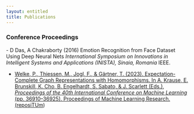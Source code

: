 ```yaml
---
layout: entitled
title: Publications
---
```

<!---
<h3>Journal Articles</h3>

 - Redshaw, J., Ting, D. S. J., Brown, A., Hirst, J. D., &#38; Gärtner, T. (2023). Krein support vector machine classification of antimicrobial peptides. <i>Digital Discovery</i>. <a target="_blank" rel="noopener noreferrer" href='https://doi.org/10.1039/D3DD00004D'>(doi)</a><span class="repositum-link"> (<a target="_blank" rel="noopener noreferrer" href='https://hdl.handle.net/20.500.12708/175617' title='reposiTUm'><i class='fa fa-link' aria-hidden='true'></i>reposiTUm</a>)</span>
  - Burgstaller-Muehlbacher, S., Crotty, S., Schmidt, H., Reden, F., Drucks, T., &#38; von Haeseler, A. (2023). ModelRevelator: Fast phylogenetic model estimation via deep learning. <i>Molecular Phylogenetics and Evolution</i>, <i>188</i>, Article 107905. <a target="_blank" rel="noopener noreferrer" href='https://doi.org/10.1016/j.ympev.2023.107905'>(doi)</a><span class="repositum-link"> (<a target="_blank" rel="noopener noreferrer" href='https://hdl.handle.net/20.500.12708/189353' title='reposiTUm'><i class='fa fa-link' aria-hidden='true'></i>reposiTUm</a><span class="fa oa-icon" title="Open Access"></span>)</span>
  - Bologheanu, R., Kapral, L., Laxar, D., Maleczek, M., Dibiasi, C., Zeiner, S., Agibetov, A., Ercole, A., Thoral, P., Elbers, P., Clemens Heitzinger, &#38; Kimberger, O. (2023). Development of a reinforcement learning algorithm to optimize corticosteroid therapy in critically ill patients with sepsis. <i>Journal of Clinical Medicine</i>, <i>12</i>(4), Article 1513. <a target="_blank" rel="noopener noreferrer" href='https://doi.org/10.3390/jcm12041513'>(doi)</a><span class="repositum-link"> (<a target="_blank" rel="noopener noreferrer" href='https://hdl.handle.net/20.500.12708/192181' title='reposiTUm'><i class='fa fa-link' aria-hidden='true'></i>reposiTUm</a>)</span>
  - Ruzicka, L., Dominik Söllinger, Kohn, B., Heitzinger, C., Uhl, A., &#38; Strobl, B. (2023). Improving sensor interoperability between contactless and contact-based fingerprints using pose correction and unwarping. <i>IET Biometrics</i>, <i>2023</i>, Article 7519499. <a target="_blank" rel="noopener noreferrer" href='https://doi.org/10.1049/2023/7519499'>(doi)</a><span class="repositum-link"> (<a target="_blank" rel="noopener noreferrer" href='https://hdl.handle.net/20.500.12708/192190' title='reposiTUm'><i class='fa fa-link' aria-hidden='true'></i>reposiTUm</a>)</span>
  - Haywood, A. L., Redshaw, J., Hanson-Heine, M. W. D., Taylor, A., Brown, A., Mason, A. M., Gärtner, T., &#38; Hirst, J. D. (2022). Kernel Methods for Predicting Yields of Chemical Reactions. <i>Journal of Chemical Information and Modeling</i>, <i>62</i>(9), 2077–2092. <a target="_blank" rel="noopener noreferrer" href='https://doi.org/10.1021/acs.jcim.1c00699'>(doi)</a><span class="repositum-link"> (<a target="_blank" rel="noopener noreferrer" href='https://hdl.handle.net/20.500.12708/136861' title='reposiTUm'><i class='fa fa-link' aria-hidden='true'></i>reposiTUm</a>)</span>
--->

<!---
 <h3>Conference Proceedings Contributions</h3>  - Sanchez, R., Conrads, L., Welke, P., Cvejoski, K., &#38; Ojeda, C. (2023). Hidden Schema Networks. In <i>Proceedings of the 61st Annual Meeting of the Association for Computational Linguistics (Volume 1: Long Papers)</i> (pp. 4764–4798). Association for Computational Linguistics. <a target="_blank" rel="noopener noreferrer" href='https://doi.org/10.18653/v1/2023.acl-long.263'>(doi)</a><span class="repositum-link"> (<a target="_blank" rel="noopener noreferrer" href='https://hdl.handle.net/20.500.12708/188226' title='reposiTUm'><i class='fa fa-link' aria-hidden='true'></i>reposiTUm</a>)</span>
  - Welke, P., Thiessen, M., Jogl, F., &#38; Gärtner, T. (2023). Expectation-Complete Graph Representations with Homomorphisms. In A. Krause, E. Brunskill, K. Cho, B. Engelhardt, S. Sabato, &#38; J. Scarlett (Eds.), <i>Proceedings of the 40th International Conference on Machine Learning</i> (pp. 36910–36925). Proceedings of Machine Learning Research.<span class="repositum-link"> (<a target="_blank" rel="noopener noreferrer" href='https://hdl.handle.net/20.500.12708/188939' title='reposiTUm'><i class='fa fa-link' aria-hidden='true'></i>reposiTUm</a>)</span>
  - Müller, S., Toborek, V., Beckh, K., Jakobs, M., Bauckhage, C., &#38; Welke, P. (2023). An Empirical Evaluation of the Rashomon Effect in Explainable Machine Learning. In D. Koutra, C. Plant, M. Gomez Rodriguez, E. Baralis, &#38; F. Bonchi (Eds.), <i>Machine Learning and Knowledge Discovery in Databases: Research Track : European Conference, ECML PKDD 2023, Turin, Italy, September 18–22, 2023, Proceedings, Part III</i> (pp. 462–478). Springer. <a target="_blank" rel="noopener noreferrer" href='https://doi.org/10.1007/978-3-031-43418-1_28'>(doi)</a><span class="repositum-link"> (<a target="_blank" rel="noopener noreferrer" href='https://hdl.handle.net/20.500.12708/188937' title='reposiTUm'><i class='fa fa-link' aria-hidden='true'></i>reposiTUm</a>)</span>
  - Toborek, V., Busch, M., Boßert, M., Bauckhage, C., &#38; Welke, P. (2023). A New Aligned Simple German Corpus. In <i>Proceedings of the 61st Annual Meeting of the Association for Computational Linguistics</i> (pp. 11393–11412). Association for Computational Linguistics. <a target="_blank" rel="noopener noreferrer" href='https://doi.org/10.18653/v1/2023.acl-long.638'>(doi)</a><span class="repositum-link"> (<a target="_blank" rel="noopener noreferrer" href='https://hdl.handle.net/20.500.12708/188931' title='reposiTUm'><i class='fa fa-link' aria-hidden='true'></i>reposiTUm</a>)</span>
  - Mohiuddin, K., Alam, M. A., Alam, M. M., Welke, P., Martin, M., Lehmann, J., &#38; Vahdati, S. (2023). Retention is All You Need. In <i>Proceedings of the 32nd ACM International Conference on Information and Knowledge Management</i> (pp. 4752–4758). <a target="_blank" rel="noopener noreferrer" href='https://doi.org/10.1145/3583780.3615497'>(doi)</a><span class="repositum-link"> (<a target="_blank" rel="noopener noreferrer" href='https://hdl.handle.net/20.500.12708/189541' title='reposiTUm'><i class='fa fa-link' aria-hidden='true'></i>reposiTUm</a>)</span>
  - Patrick Indri, Tamara Drucks, &#38; Gärtner, T. (2023). Can stochastic weight averaging improve generalization in private learning? In <i>ICLR 2023 Workshop on Trustworthy and Reliable Large-Scale Machine Learning Models</i>. ICLR 2023 Workshop on Trustworthy and Reliable Large-Scale Machine Learning Models, Kigali, Rwanda. <a target="_blank" rel="noopener noreferrer" href='https://doi.org/10.34726/5349'>(doi)</a><span class="repositum-link"> (<a target="_blank" rel="noopener noreferrer" href='https://hdl.handle.net/20.500.12708/191624' title='reposiTUm'><i class='fa fa-link' aria-hidden='true'></i>reposiTUm</a><span class="fa oa-icon" title="Open Access"></span>)</span>
  - Jogl, F., Thiessen, M., &#38; Gärtner, T. (2023). Expressivity-Preserving GNN Simulation. In <i>Advances in Neural Information Processing Systems</i>. 37th Annual Conference on Neural Information Processing Systems (NeurIPS 2023), New Orleans, United States of America (the).<span class="repositum-link"> (<a target="_blank" rel="noopener noreferrer" href='https://hdl.handle.net/20.500.12708/193036' title='reposiTUm'><i class='fa fa-link' aria-hidden='true'></i>reposiTUm</a>)</span>
  - Daniele, A., Campari, T., Malhotra, S., &#38; Serafini, L. (2023). Deep Symbolic Learning: Discovering Symbols and Rules from Perceptions. In <i>Proceedings of the Thirty-Second International Joint Conference on Artificial Intelligence (IJCAI-23)</i> (pp. 3597–3605). International Joint Conferences on Artificial Intelligence. <a target="_blank" rel="noopener noreferrer" href='https://doi.org/10.24963/ijcai.2023/400'>(doi)</a><span class="repositum-link"> (<a target="_blank" rel="noopener noreferrer" href='https://hdl.handle.net/20.500.12708/190017' title='reposiTUm'><i class='fa fa-link' aria-hidden='true'></i>reposiTUm</a>)</span>
  - Brasoveanu, A. D., Jogl, F., Welke, P., &#38; Thiessen, M. (2023). Extending Graph Neural Networks with Global Features. In <i>The Second Learning on Graphs Conference (LoG 2023)</i>. The Second Learning on Graphs Conference (LoG 2023), online, Austria. OpenReview.net. <a target="_blank" rel="noopener noreferrer" href='https://doi.org/10.34726/5423'>(doi)</a><span class="repositum-link"> (<a target="_blank" rel="noopener noreferrer" href='https://hdl.handle.net/20.500.12708/193494' title='reposiTUm'><i class='fa fa-link' aria-hidden='true'></i>reposiTUm</a><span class="fa oa-icon" title="Open Access"></span>)</span>
  - Graziani, C., Drucks, T., Bianchini, M., Scarselli, F., &#38; Gärtner, T. (2023). No PAIN no Gain: More Expressive GNNs with Paths. In <i>NeurIPS 2023 Workshop: New Frontiers in Graph Learning</i>. NeurIPS 2023 Workshop: New Frontiers in Graph Learning, New Orleans, LA, United States of America (the). OpenReview.net. <a target="_blank" rel="noopener noreferrer" href='https://doi.org/10.34726/5429'>(doi)</a><span class="repositum-link"> (<a target="_blank" rel="noopener noreferrer" href='https://hdl.handle.net/20.500.12708/193616' title='reposiTUm'><i class='fa fa-link' aria-hidden='true'></i>reposiTUm</a><span class="fa oa-icon" title="Open Access"></span>)</span>
  - Bause, F., Jogl, F., Indri, P., Drucks, T., Penz, D., Kriege, N., Gärtner, T., Welke, P., &#38; Thiessen, M. (2023). Maximally Expressive GNNs for Outerplanar Graphs. In <i>NeurIPS 2023 Workshop: New Frontiers in Graph Learning</i>. NeurIPS 2023 Workshop: New Frontiers in Graph Learning, New Orleans, LA, United States of America (the). OpenReview.net. <a target="_blank" rel="noopener noreferrer" href='https://doi.org/10.34726/5433'>(doi)</a><span class="repositum-link"> (<a target="_blank" rel="noopener noreferrer" href='https://hdl.handle.net/20.500.12708/193748' title='reposiTUm'><i class='fa fa-link' aria-hidden='true'></i>reposiTUm</a><span class="fa oa-icon" title="Open Access"></span>)</span>
  - Lachi, V., Moallemy-Oureh, A., Roth, A., &#38; Welke, P. (2023). Graph Pooling Provably Improves Expressivity. In <i>NeurIPS 2023 Workshop: New Frontiers in Graph Learning</i>. NeurIPS 2023 Workshop: New Frontiers in Graph Learning, New Orleans, LA, United States of America (the). OpenReview.net. <a target="_blank" rel="noopener noreferrer" href='https://doi.org/10.34726/5432'>(doi)</a><span class="repositum-link"> (<a target="_blank" rel="noopener noreferrer" href='https://hdl.handle.net/20.500.12708/193747' title='reposiTUm'><i class='fa fa-link' aria-hidden='true'></i>reposiTUm</a><span class="fa oa-icon" title="Open Access"></span>)</span>
  - Bause, F., Jogl, F., Welke, P., &#38; Thiessen, M. (2023). Maximally Expressive GNNs for Outerplanar Graphs. In <i>The Second Learning on Graphs Conference (LoG 2023)</i>. Second Learning on Graphs Conference (LoG 2023), Austria. OpenReview.net. <a target="_blank" rel="noopener noreferrer" href='https://doi.org/10.34726/5434'>(doi)</a><span class="repositum-link"> (<a target="_blank" rel="noopener noreferrer" href='https://hdl.handle.net/20.500.12708/193749' title='reposiTUm'><i class='fa fa-link' aria-hidden='true'></i>reposiTUm</a><span class="fa oa-icon" title="Open Access"></span>)</span>
  - Schedl, M., Brandl, S., Lesota, O., Parada-Cabaleiro, E., Penz, D., &#38; Rekabsaz, N. (2022). LFM-2b: A Dataset of Enriched Music Listening Events for Recommender Systems Research and Fairness Analysis. In <i>ACM SIGIR Conference on Human Information Interaction and Retrieval</i>. ACM. <a target="_blank" rel="noopener noreferrer" href='https://doi.org/10.1145/3498366.3505791'>(doi)</a><span class="repositum-link"> (<a target="_blank" rel="noopener noreferrer" href='https://hdl.handle.net/20.500.12708/58785' title='reposiTUm'><i class='fa fa-link' aria-hidden='true'></i>reposiTUm</a>)</span>
  - Ganhör, C., Penz, D., Rekabsaz, N., Lesota, O., &#38; Schedl, M. (2022). Unlearning Protected User Attributes in Recommendations with Adversarial Training. In <i>SIGIR ’22: Proceedings of the 45th International ACM SIGIR Conference on Research and Development in Information Retrieval</i> (pp. 2142–2147). <a target="_blank" rel="noopener noreferrer" href='https://doi.org/10.1145/3477495.3531820'>(doi)</a><span class="repositum-link"> (<a target="_blank" rel="noopener noreferrer" href='https://hdl.handle.net/20.500.12708/139864' title='reposiTUm'><i class='fa fa-link' aria-hidden='true'></i>reposiTUm</a>)</span>
  - Moskalev, A., Sepliarskaia, A., Sosnovik, I., &#38; Smeulders, A. (2022). LieGG: Studying Learned Lie Group Generators. In <i>Advances in Neural Information Processing Systems 35 (NeurIPS 2022)</i>. Advances in Neural Information Processing Systems 35 (NeurIPS 2022), New Orleans, United States of America (the).<span class="repositum-link"> (<a target="_blank" rel="noopener noreferrer" href='https://hdl.handle.net/20.500.12708/175981' title='reposiTUm'><i class='fa fa-link' aria-hidden='true'></i>reposiTUm</a>)</span>
  - Melchiorre, A. B., Penz, D., Ganhör, C., Lesota, O., Fragoso, V., Friztl, F., Parada-Cabaleiro, E., Schubert, F., &#38; Schedl, M. (2022). EmoMTB: Emotion-aware Music Tower Blocks. In <i>ICMR ’22: Proceedings of the 2022 International Conference on Multimedia Retrieval</i> (pp. 206–210). <a target="_blank" rel="noopener noreferrer" href='https://doi.org/10.1145/3512527.3531351'>(doi)</a><span class="repositum-link"> (<a target="_blank" rel="noopener noreferrer" href='https://hdl.handle.net/20.500.12708/139845' title='reposiTUm'><i class='fa fa-link' aria-hidden='true'></i>reposiTUm</a>)</span>
  - Jogl, F., Thiessen, M., &#38; Gärtner, T. (2022). Weisfeiler and Leman Return with Graph Transformations. In <i>18th International Workshop on Mining and Learning with Graphs - Accepted Papers</i>. 18th International Workshop on Mining and Learning with Graphs, Grenoble, France. <a target="_blank" rel="noopener noreferrer" href='https://doi.org/10.34726/3829'>(doi)</a><span class="repositum-link"> (<a target="_blank" rel="noopener noreferrer" href='https://hdl.handle.net/20.500.12708/175714' title='reposiTUm'><i class='fa fa-link' aria-hidden='true'></i>reposiTUm</a><span class="fa oa-icon" title="Open Access"></span>)</span>
  - Thiessen, M., &#38; Gärtner, T. (2022). Online learning of convex sets on graphs. In <i>Joint European Conference on Machine Learning and Knowledge Discovery in Databases</i>. Joint European Conference on Machine Learning and Knowledge Discovery in Databases (ECML PKDD 2022), Grenoble, France.<span class="repositum-link"> (<a target="_blank" rel="noopener noreferrer" href='https://hdl.handle.net/20.500.12708/101896' title='reposiTUm'><i class='fa fa-link' aria-hidden='true'></i>reposiTUm</a>)</span>
  - Bressan, M., Cesa-Bianchi, N., Lattanzi, S., Paudice, A., &#38; Thiessen, M. (2022). Active Learning of Classifiers with Label and Seed Queries. In <i>Advances in Neural Information Processing Systems 35 (NeurIPS 2022)</i>. Thirty-Sixth Conference on Neural Information Processing Systems (NeurIPS 2022), New Orleans, Louisiana, United States of America (the). Neural information processing systems foundation. <a target="_blank" rel="noopener noreferrer" href='https://doi.org/10.34726/4021'>(doi)</a><span class="repositum-link"> (<a target="_blank" rel="noopener noreferrer" href='https://hdl.handle.net/20.500.12708/176899' title='reposiTUm'><i class='fa fa-link' aria-hidden='true'></i>reposiTUm</a><span class="fa oa-icon" title="Open Access"></span>)</span>
  - Schmidt, D. (2022). Dojo: A Benchmark for Large Scale Multi-Task Reinforcement Learning. In <i>ALOE 2022. Accepted Papers</i>. Workshop on Agent Learning in Open-Endedness (ALOE) at ICLR 2022, International. <a target="_blank" rel="noopener noreferrer" href='https://doi.org/10.34726/4263'>(doi)</a><span class="repositum-link"> (<a target="_blank" rel="noopener noreferrer" href='https://hdl.handle.net/20.500.12708/177469' title='reposiTUm'><i class='fa fa-link' aria-hidden='true'></i>reposiTUm</a><span class="fa oa-icon" title="Open Access"></span>)</span>
  - Indri, P., Bartoli, A., Medvet, E., &#38; Nenzi, L. (2022). One-Shot Learning of Ensembles of Temporal Logic Formulas for Anomaly Detection in Cyber-Physical Systems. In <i>EuroGP 2022: Genetic Programming</i> (pp. 34–50). Springer-Verlag. <a target="_blank" rel="noopener noreferrer" href='https://doi.org/10.1007/978-3-031-02056-8_3'>(doi)</a><span class="repositum-link"> (<a target="_blank" rel="noopener noreferrer" href='https://hdl.handle.net/20.500.12708/58792' title='reposiTUm'><i class='fa fa-link' aria-hidden='true'></i>reposiTUm</a>)</span>
  - Jogl, F., Thiessen, M., &#38; Gärtner, T. (2022). Reducing Learning on Cell Complexes to Graphs. In <i>ICLR 2022 Workshop on Geometrical and Topological Representation Learning</i>. ICLR 2022 Workshop on Geometrical and Topological Representation Learning, International. <a target="_blank" rel="noopener noreferrer" href='https://doi.org/10.34726/3421'>(doi)</a><span class="repositum-link"> (<a target="_blank" rel="noopener noreferrer" href='https://hdl.handle.net/20.500.12708/142201' title='reposiTUm'><i class='fa fa-link' aria-hidden='true'></i>reposiTUm</a><span class="fa oa-icon" title="Open Access"></span>)</span>
  - Thiessen, M., &#38; Gärtner, T. (2021). Active Learning of Convex Halfspaces on Graphs. In <i>Advances in Neural Information Processing Systems 34 (NeurIPS 2021)</i> (pp. 1–13). <a target="_blank" rel="noopener noreferrer" href='https://doi.org/10.34726/1841'>(doi)</a><span class="repositum-link"> (<a target="_blank" rel="noopener noreferrer" href='https://hdl.handle.net/20.500.12708/18978' title='reposiTUm'><i class='fa fa-link' aria-hidden='true'></i>reposiTUm</a><span class="fa oa-icon" title="Open Access"></span>)</span>
  - Krauck, A., Penz, D., &#38; Schedl, M. (2021). Team JKU-AIWarriors in the ACM Recommender Systems Challenge 2021: Lightweight XGBoost Recommendation Approach Leveraging User Features. In <i>RecSysChallenge ’21: Proceedings of the Recommender Systems Challenge 2021</i>. ACM. <a target="_blank" rel="noopener noreferrer" href='https://doi.org/10.1145/3487572.3487874'>(doi)</a><span class="repositum-link"> (<a target="_blank" rel="noopener noreferrer" href='https://hdl.handle.net/20.500.12708/58786' title='reposiTUm'><i class='fa fa-link' aria-hidden='true'></i>reposiTUm</a>)</span>
  - Thiessen, M., &#38; Gärtner, T. (2021). Active Learning of Convex Halfspaces on Graphs. In <i>Advances in Neural Information Processing Systems 34</i>. Advances in Neural Information Processing Systems 34. <a target="_blank" rel="noopener noreferrer" href='http://hdl.handle.net/20.500.12708/58787'>http://hdl.handle.net/20.500.12708/58787</a><span class="repositum-link"> (<a target="_blank" rel="noopener noreferrer" href='https://hdl.handle.net/20.500.12708/58787' title='reposiTUm'><i class='fa fa-link' aria-hidden='true'></i>reposiTUm</a>)</span>
  - Thiessen, M., &#38; Gärtner, T. (2021). Active Learning Convex Halfspaces on Graphs. In <i>SubSetML @ ICML2021: Subset Selection in Machine Learning: From Theory to Practice</i>. SubSetML: Subset Selection in Machine Learning: From Theory to Practice, International. <a target="_blank" rel="noopener noreferrer" href='https://doi.org/10.34726/3901'>(doi)</a><span class="repositum-link"> (<a target="_blank" rel="noopener noreferrer" href='https://hdl.handle.net/20.500.12708/175967' title='reposiTUm'><i class='fa fa-link' aria-hidden='true'></i>reposiTUm</a><span class="fa oa-icon" title="Open Access"></span>)</span>
  - Thiessen, M., &#38; Gärtner, T. (2020). Active Learning on Graphs with Geodesically Convex Classes. In <i>Proceedings of 16th International Workshop on Mining and Learning with Graphs (MLG’20)</i>. 16th International Workshop on Mining and Learning with Graphs, Austria. <a target="_blank" rel="noopener noreferrer" href='https://doi.org/10.34726/3467'>(doi)</a><span class="repositum-link"> (<a target="_blank" rel="noopener noreferrer" href='https://hdl.handle.net/20.500.12708/144320' title='reposiTUm'><i class='fa fa-link' aria-hidden='true'></i>reposiTUm</a><span class="fa oa-icon" title="Open Access"></span>)</span>
  - Schmied, T., &#38; Thiessen, M. (2020). Efficient Reinforcement Learning via Self-supervised learning and Model-based methods. In <i>Challenges of Real-World RL. NeurIPS 2020 Workshop. Accepted Papers</i>. 34th Conference on Neural Information Processing Systems (NeurIPS 2020), Vancouver, Canada. <a target="_blank" rel="noopener noreferrer" href='https://doi.org/10.34726/4524'>(doi)</a><span class="repositum-link"> (<a target="_blank" rel="noopener noreferrer" href='https://hdl.handle.net/20.500.12708/187548' title='reposiTUm'><i class='fa fa-link' aria-hidden='true'></i>reposiTUm</a><span class="fa oa-icon" title="Open Access"></span>)</span>
 <h3>Book Contributions</h3>  - Clemens Heitzinger, &#38; Stefan Woltran. (2024). A Short Introduction to Artificial Intelligence: Methods, Success Stories, and Current Limitations. In H. Werthner, C. Ghezzi, &#38; J. Kramer (Eds.), <i>Introduction to Digital Humanism : A Textbook</i> (pp. 135–149). Springer. <a target="_blank" rel="noopener noreferrer" href='https://doi.org/10.1007/978-3-031-45304-5_9'>(doi)</a><span class="repositum-link"> (<a target="_blank" rel="noopener noreferrer" href='https://hdl.handle.net/20.500.12708/192268' title='reposiTUm'><i class='fa fa-link' aria-hidden='true'></i>reposiTUm</a>)</span>
  - Haywood, A. L., Redshaw, J., Gärtner, T., Taylor, A., Mason, A. M., &#38; Hirst, J. D. (2020). Machine Learning for Chemical Synthesis. In H. M. Cartwright (Ed.), <i>Machine Learning in Chemistry : The Impact of Artificial Intelligence</i> (pp. 169–194). The Royal Society of Chemistry. <a target="_blank" rel="noopener noreferrer" href='https://doi.org/10.1039/9781839160233-00169'>(doi)</a><span class="repositum-link"> (<a target="_blank" rel="noopener noreferrer" href='https://hdl.handle.net/20.500.12708/24729' title='reposiTUm'><i class='fa fa-link' aria-hidden='true'></i>reposiTUm</a>)</span>
 
--->

<h3>Conference Proceedings</h3>  
  - D Das, A Chakraborty (2016) Emotion Recognition from Face Dataset Using Deep Neural Nets <i>International Symposium on Innovations in Intelligent Systems and Applications (INISTA), Sinaia, Romania</i> IEEE. <a target="_blank" rel="noopener noreferrer" href='https://ieeexplore.ieee.org/abstract/document/7571861/'>
  
  - Welke, P., Thiessen, M., Jogl, F., &#38; Gärtner, T. (2023). Expectation-Complete Graph Representations with Homomorphisms. In A. Krause, E. Brunskill, K. Cho, B. Engelhardt, S. Sabato, &#38; J. Scarlett (Eds.), <i>Proceedings of the 40th International Conference on Machine Learning</i> (pp. 36910–36925). Proceedings of Machine Learning Research.<span class="repositum-link"> (<a target="_blank" rel="noopener noreferrer" href='https://hdl.handle.net/20.500.12708/188939' title='reposiTUm'><i class='fa fa-link' aria-hidden='true'></i>reposiTUm</a>)</span>